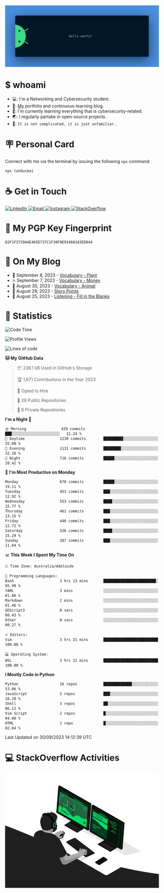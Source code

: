 <p align="center"><img src="assets/banner.png" /></p>

[//]: ![](https://github.com/tanducmai/tanducmai/actions/workflows/waka-stats.yml/badge.svg)
[//]: ![](https://github.com/tanducmai/tanducmai/actions/workflows/latest-blogs.yml/badge.svg)
[//]: ![](https://github.com/tanducmai/tanducmai/actions/workflows/stackoverflow-activities.yml/badge.svg)

# $ whoami

- 💻: I'm a Networking and Cybersecurity student.
- 🔭: [My](https://tanducmai.com/) portfolio and continuous-learning blog.
- 🌱: I'm currently learning everything that is cybersecurity-related.
- 🌏: I regularly partake in open-source projects.
- 💬: `It is not complicated, it is just unfamiliar.`

# 🪧 Personal Card

Connect with me via the terminal by issuing the following `npx` command:

```bash
npx tanducmai
```

# ☕ Get in Touch

<a target="_blank" href="https://www.linkedin.com/in/tanducmai/">
  <img alt="LinkedIn" src="https://img.shields.io/badge/LinkedIn-0077B5?style=for-the-badge&logo=linkedin&logoColor=white" />
</a>
<a target="_blank" href="mailto:henryfromvietnam@gmail.com">
  <img alt="Email" src="https://img.shields.io/badge/Gmail-D14836?style=for-the-badge&logo=gmail&logoColor=white" />
</a>
<a target="_blank" href="https://www.instagram.com/henry.maii/">
  <img alt="Instagram" src="https://img.shields.io/badge/Instagram-E4405F?style=for-the-badge&logo=instagram&logoColor=white" />
</a>
<a target="_blank" href="https://stackoverflow.com/users/16999206/tanducmai">
  <img alt="StackOverflow" src="https://img.shields.io/static/v1?message=Stackoverflow&logo=stackoverflow&label=&color=FE7A16&logoColor=white&labelColor=&style=for-the-badge" />
</a>

# 🔐 My PGP Key Fingerprint

`D2F1F3739A4E465E737C1F38F9E91488183ED044`

# 📜 On My Blog

<!-- BLOG-POST-LIST:START -->
 - 💯 September 8, 2023 - [Vocabulary - Plant](https://tanducmai.com/posts/glossaries/vocabulary-plant/)
 - 🔥 September 7, 2023 - [Vocabulary - Money](https://tanducmai.com/posts/glossaries/vocabulary-money/)
 - 💫 August 30, 2023 - [Vocabulary - Animal](https://tanducmai.com/posts/glossaries/vocabulary-animal/)
 - 🚀 August 29, 2023 - [Story Points](https://tanducmai.com/posts/agile-development-and-governance/story-points/)
 - 🌮 August 25, 2023 - [Listening - Fill in the Blanks](https://tanducmai.com/posts/glossaries/lfib/)<!-- BLOG-POST-LIST:END -->

# 🔢 Statistics

<!--START_SECTION:waka-->
![Code Time](http://img.shields.io/badge/Code%20Time-133%20hrs%2054%20mins-blue)

![Profile Views](http://img.shields.io/badge/Profile%20Views-0-blue)

![Lines of code](https://img.shields.io/badge/From%20Hello%20World%20I%27ve%20Written-9.1%20million%20lines%20of%20code-blue)

**🐱 My GitHub Data** 

> 📦 236.1 kB Used in GitHub's Storage 
 > 
> 🏆 1,671 Contributions in the Year 2023
 > 
> 💼 Opted to Hire
 > 
> 📜 29 Public Repositories 
 > 
> 🔑 6 Private Repositories 
 > 
**I'm a Night 🦉** 

```text
🌞 Morning                429 commits         ███░░░░░░░░░░░░░░░░░░░░░░   12.24 % 
🌆 Daytime                1230 commits        █████████░░░░░░░░░░░░░░░░   35.08 % 
🌃 Evening                1131 commits        ████████░░░░░░░░░░░░░░░░░   32.26 % 
🌙 Night                  716 commits         █████░░░░░░░░░░░░░░░░░░░░   20.42 % 
```
📅 **I'm Most Productive on Monday** 

```text
Monday                   670 commits         █████░░░░░░░░░░░░░░░░░░░░   19.11 % 
Tuesday                  453 commits         ███░░░░░░░░░░░░░░░░░░░░░░   12.92 % 
Wednesday                553 commits         ████░░░░░░░░░░░░░░░░░░░░░   15.77 % 
Thursday                 461 commits         ███░░░░░░░░░░░░░░░░░░░░░░   13.15 % 
Friday                   446 commits         ███░░░░░░░░░░░░░░░░░░░░░░   12.72 % 
Saturday                 536 commits         ████░░░░░░░░░░░░░░░░░░░░░   15.29 % 
Sunday                   387 commits         ███░░░░░░░░░░░░░░░░░░░░░░   11.04 % 
```


📊 **This Week I Spent My Time On** 

```text
🕑︎ Time Zone: Australia/Adelaide

💬 Programming Languages: 
Bash                     3 hrs 13 mins       ████████████████████████░   95.99 % 
YAML                     3 mins              ░░░░░░░░░░░░░░░░░░░░░░░░░   01.86 % 
Markdown                 2 mins              ░░░░░░░░░░░░░░░░░░░░░░░░░   01.46 % 
GDScript3                0 secs              ░░░░░░░░░░░░░░░░░░░░░░░░░   00.43 % 
Other                    0 secs              ░░░░░░░░░░░░░░░░░░░░░░░░░   00.27 % 

🔥 Editors: 
Vim                      3 hrs 21 mins       █████████████████████████   100.00 % 

💻 Operating System: 
WSL                      3 hrs 21 mins       █████████████████████████   100.00 % 
```

**I Mostly Code in Python** 

```text
Python                   26 repos            █████████████░░░░░░░░░░░░   53.06 % 
JavaScript               5 repos             ███░░░░░░░░░░░░░░░░░░░░░░   10.20 % 
Shell                    3 repos             ██░░░░░░░░░░░░░░░░░░░░░░░   06.12 % 
Vim Script               2 repos             █░░░░░░░░░░░░░░░░░░░░░░░░   04.08 % 
HTML                     1 repo              █░░░░░░░░░░░░░░░░░░░░░░░░   02.04 % 
```




 Last Updated on 30/09/2023 14:12:39 UTC
<!--END_SECTION:waka-->

# 💻 StackOverflow Activities

<!-- STACKOVERFLOW:START -->
<!-- STACKOVERFLOW:END -->

<p align="center"><img src="assets/developer.gif" /></p>
